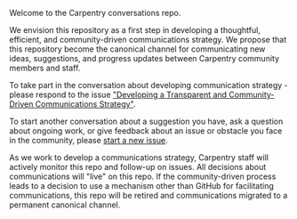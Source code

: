 Welcome to the Carpentry conversations repo.  

We envision this repository as a first step in developing a thoughtful, efficient, and community-driven communications strategy.
We propose that this repository become the canonical channel for communicating new ideas, suggestions, and progress updates between Carpentry community members and staff.  

To take part in the conversation about developing communication strategy - please respond to the issue ["Developing a Transparent and Community-Driven Communications Strategy"](https://github.com/carpentries/conversations/issues/1).  

To start another conversation about a suggestion you have, ask a question about ongoing work, or give feedback about an issue or obstacle you face in the community, please [start a new issue][issues].

As we work to develop a communications strategy, Carpentry staff will actively monitor this repo and follow-up on issues. All decisions about communications will "live" on this repo. If the community-driven process leads to a decision to use a mechanism other than GitHub for facilitating communications, this repo will be retired and communications migrated to a permanent canonical channel.  

[issues]: https://github.com/carpentries/conversations/issues
